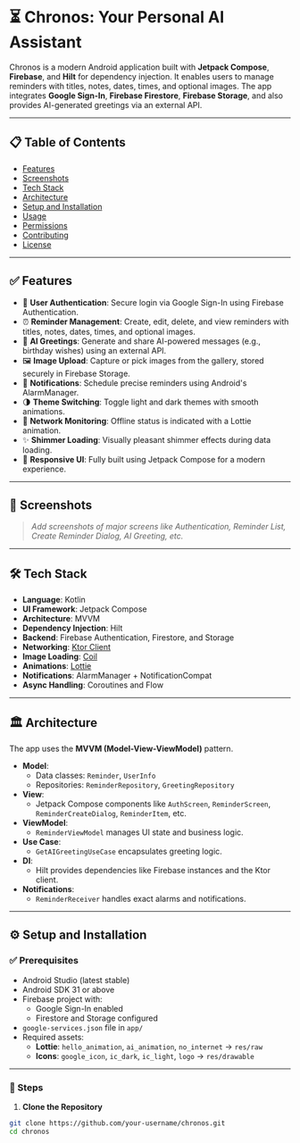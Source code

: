 # ⏳ Chronos: Your Personal AI Assistant

Chronos is a modern Android application built with **Jetpack Compose**, **Firebase**, and **Hilt** for dependency injection. It enables users to manage reminders with titles, notes, dates, times, and optional images. The app integrates **Google Sign-In**, **Firebase Firestore**, **Firebase Storage**, and also provides AI-generated greetings via an external API.

---

## 📋 Table of Contents

- [Features](#features)
- [Screenshots](#screenshots)
- [Tech Stack](#tech-stack)
- [Architecture](#architecture)
- [Setup and Installation](#setup-and-installation)
- [Usage](#usage)
- [Permissions](#permissions)
- [Contributing](#contributing)
- [License](#license)

---

## ✅ Features

- 🔐 **User Authentication**: Secure login via Google Sign-In using Firebase Authentication.
- ⏰ **Reminder Management**: Create, edit, delete, and view reminders with titles, notes, dates, times, and optional images.
- 🤖 **AI Greetings**: Generate and share AI-powered messages (e.g., birthday wishes) using an external API.
- 🖼️ **Image Upload**: Capture or pick images from the gallery, stored securely in Firebase Storage.
- 🔔 **Notifications**: Schedule precise reminders using Android's AlarmManager.
- 🌗 **Theme Switching**: Toggle light and dark themes with smooth animations.
- 📡 **Network Monitoring**: Offline status is indicated with a Lottie animation.
- ✨ **Shimmer Loading**: Visually pleasant shimmer effects during data loading.
- 🧩 **Responsive UI**: Fully built using Jetpack Compose for a modern experience.

---

## 📸 Screenshots

> _Add screenshots of major screens like Authentication, Reminder List, Create Reminder Dialog, AI Greeting, etc._

---

## 🛠 Tech Stack

- **Language**: Kotlin
- **UI Framework**: Jetpack Compose
- **Architecture**: MVVM
- **Dependency Injection**: Hilt
- **Backend**: Firebase Authentication, Firestore, and Storage
- **Networking**: [Ktor Client](https://ktor.io/)
- **Image Loading**: [Coil](https://coil-kt.github.io/coil/)
- **Animations**: [Lottie](https://airbnb.io/lottie/)
- **Notifications**: AlarmManager + NotificationCompat
- **Async Handling**: Coroutines and Flow

---

## 🏛️ Architecture

The app uses the **MVVM (Model-View-ViewModel)** pattern.

- **Model**: 
  - Data classes: `Reminder`, `UserInfo`
  - Repositories: `ReminderRepository`, `GreetingRepository`
- **View**: 
  - Jetpack Compose components like `AuthScreen`, `ReminderScreen`, `ReminderCreateDialog`, `ReminderItem`, etc.
- **ViewModel**: 
  - `ReminderViewModel` manages UI state and business logic.
- **Use Case**:
  - `GetAIGreetingUseCase` encapsulates greeting logic.
- **DI**: 
  - Hilt provides dependencies like Firebase instances and the Ktor client.
- **Notifications**:
  - `ReminderReceiver` handles exact alarms and notifications.

---

## ⚙️ Setup and Installation

### ✅ Prerequisites

- Android Studio (latest stable)
- Android SDK 31 or above
- Firebase project with:
  - Google Sign-In enabled
  - Firestore and Storage configured
- `google-services.json` file in `app/`
- Required assets:
  - **Lottie**: `hello_animation`, `ai_animation`, `no_internet` → `res/raw`
  - **Icons**: `google_icon`, `ic_dark`, `ic_light`, `logo` → `res/drawable`

---

### 🚀 Steps

1. **Clone the Repository**

```bash
git clone https://github.com/your-username/chronos.git
cd chronos
